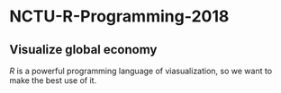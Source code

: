 # NCTU-R-Programming-2018
## Visualize global economy

*R* is a powerful programming language of viasualization, so we want to make the best use of it.
